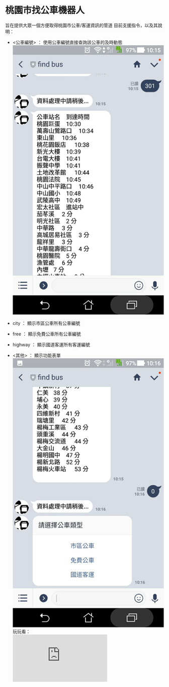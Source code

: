 # 桃園市找公車機器人
旨在提供大眾一個方便取得桃園市公車/客運資訊的管道
目前支援指令，以及其說明：

- <公車編號> ： 使用公車編號直接查詢該公車的及時動態
![number](https://github.com/106522057/linebot_bus/blob/master/img/num.jpg)

- city ： 顯示市區公車所有公車編號

- free ： 顯示免費公車所有公車編號

- highway ： 顯示國道客運所有客運編號

- <其他> ： 顯示功能表單
![other](https://github.com/106522057/linebot_bus/blob/master/img/other.jpg)  
玩玩看：  
![QR CODE](https://github.com/106522057/linebot_bus/blob/master/img/qrcode.img)

